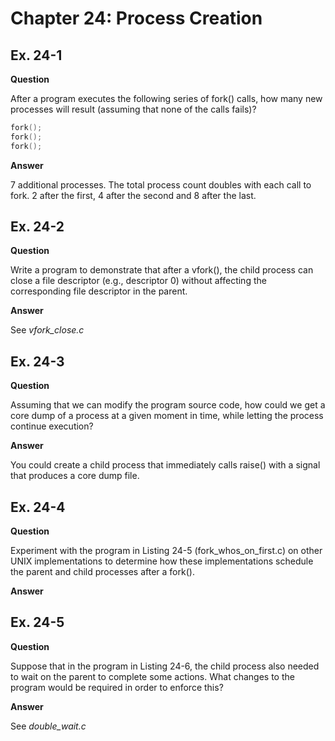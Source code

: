 # Chapter 24: Process Creation
## Ex. 24-1

**Question**

After a program executes the following series of fork() calls, how many new
processes will result (assuming that none of the calls fails)?

```c
fork();
fork();
fork();
```

**Answer**

7 additional processes. The total process count doubles with each call to fork. 2 after
the first, 4 after the second and 8 after the last.

## Ex. 24-2

**Question**

Write a program to demonstrate that after a vfork(), the child process can close a
file descriptor (e.g., descriptor 0) without affecting the corresponding file descriptor
in the parent.

**Answer**

See *vfork_close.c*

## Ex. 24-3

**Question**

Assuming that we can modify the program source code, how could we get a core
dump of a process at a given moment in time, while letting the process continue
execution?

**Answer**

You could create a child process that immediately calls raise() with a signal that
produces a core dump file.

## Ex. 24-4

**Question**

Experiment with the program in Listing 24-5 (fork_whos_on_first.c) on other UNIX
implementations to determine how these implementations schedule the parent
and child processes after a fork().

**Answer**

## Ex. 24-5

**Question**

Suppose that in the program in Listing 24-6, the child process also needed to wait
on the parent to complete some actions. What changes to the program would be
required in order to enforce this?

**Answer**

See *double_wait.c*
